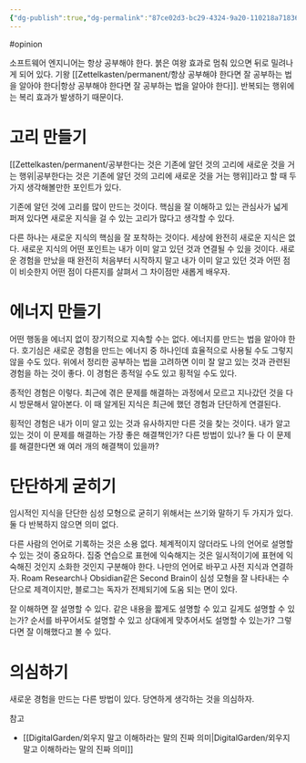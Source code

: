 ```yaml
---
{"dg-publish":true,"dg-permalink":"87ce02d3-bc29-4324-9a20-110218a71836","permalink":"/87ce02d3-bc29-4324-9a20-110218a71836/","dgHomeLink":true,"dgPassFrontmatter":false}
---
```


#opinion 

소프트웨어 엔지니어는 항상 공부해야 한다. 붉은 여왕 효과로 멈춰 있으면 뒤로 밀려나게 되어 있다. 기왕 [[Zettelkasten/permanent/항상 공부해야 한다면 잘 공부하는 법을 알아야 한다|항상 공부해야 한다면 잘 공부하는 법을 알아야 한다]]. 반복되는 행위에는 복리 효과가 발생하기 때문이다. 

# 고리 만들기

[[Zettelkasten/permanent/공부한다는 것은 기존에 알던 것의 고리에 새로운 것을 거는 행위|공부한다는 것은 기존에 알던 것의 고리에 새로운 것을 거는 행위]]라고 할 때 두 가지 생각해볼만한 포인트가 있다. 

기존에 알던 것에 고리를 많이 만드는 것이다. 핵심을 잘 이해하고 있는 관심사가 넓게 퍼져 있다면 새로운 지식을 걸 수 있는 고리가 많다고 생각할 수 있다. 

다른 하나는 새로운 지식의 핵심을 잘 포착하는 것이다. 세상에 완전히 새로운 지식은 없다. 새로운 지식의 어떤 포인트는 내가 이미 알고 있던 것과 연결될 수 있을 것이다. 새로운 경험을 만났을 때 완전히 처음부터 시작하지 말고 내가 이미 알고 있던 것과 어떤 점이 비슷한지 어떤 점이 다른지를 살펴서 그 차이점만 새롭게 배우자.

# 에너지 만들기 

어떤 행동을 에너지 없이 장기적으로 지속할 수는 없다. 에너지를 만드는 법을 알아야 한다. 호기심은 새로운 경험을 만드는 에너지 중 하나인데 효율적으로 사용될 수도 그렇지 않을 수도 있다. 위에서 정리한 공부하는 법을 고려하면 이미 잘 알고 있는 것과 관련된 경험을 하는 것이 좋다. 이 경험은 종적일 수도 있고 횡적일 수도 있다.

종적인 경험은 이렇다. 최근에 겪은 문제를 해결하는 과정에서 모르고 지나갔던 것을 다시 방문해서 알아본다. 이 때 알게된 지식은 최근에 했던 경험과 단단하게 연결된다.

횡적인 경험은 내가 이미 알고 있는 것과 유사하지만 다른 것을 찾는 것이다. 내가 알고 있는 것이 이 문제를 해결하는 가장 좋은 해결책인가? 다른 방법이 있나? 둘 다 이 문제를 해결한다면 왜 여러 개의 해결책이 있을까?

# 단단하게 굳히기

임시적인 지식을 단단한 심성 모형으로 굳히기 위해서는 쓰기와 말하기 두 가지가 있다. 둘 다 반복하지 않으면 의미 없다. 

다른 사람의 언어로 기록하는 것은 소용 없다. 체계적이지 않더라도 나의 언어로 설명할 수 있는 것이 중요하다. 집중 연습으로 표현에 익숙해지는 것은 일시적이기에 표현에 익숙해진 것인지 소화한 것인지 구분해야 한다. 나만의 언어로 바꾸고 사전 지식과 연결하자. Roam Research나 Obsidian같은 Second Brain이 심성 모형을 잘 나타내는 수단으로 제격이지만, 블로그는 독자가 전제되기에 도움 되는 면이 있다.

잘 이해하면 잘 설명할 수 있다. 같은 내용을 짧게도 설명할 수 있고 길게도 설명할 수 있는가? 순서를 바꾸어서도 설명할 수 있고 상대에게 맞추어서도 설명할 수 있는가? 그렇다면 잘 이해했다고 볼 수 있다.

# 의심하기

새로운 경험을 만드는 다른 방법이 있다. 당연하게 생각하는 것을 의심하자. 

참고
- [[DigitalGarden/외우지 말고 이해하라는 말의 진짜 의미|DigitalGarden/외우지 말고 이해하라는 말의 진짜 의미]]